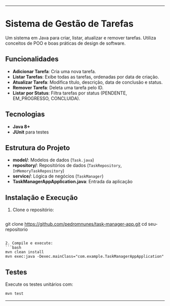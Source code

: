 ---
 
# Sistema de Gestão de Tarefas
 
Um sistema em Java para criar, listar, atualizar e remover tarefas. Utiliza conceitos de POO e boas práticas de design de software.
 
## Funcionalidades
 
- **Adicionar Tarefa**: Cria uma nova tarefa.
- **Listar Tarefas**: Exibe todas as tarefas, ordenadas por data de criação.
- **Atualizar Tarefa**: Modifica título, descrição, data de conclusão e status.
- **Remover Tarefa**: Deleta uma tarefa pelo ID.
- **Listar por Status**: Filtra tarefas por status (PENDENTE, EM_PROGRESSO, CONCLUIDA).
 
## Tecnologias
 
- **Java 8+**
- **JUnit** para testes
 
## Estrutura do Projeto
 
- **model/**: Modelos de dados (`Task.java`)
- **repository/**: Repositórios de dados (`TaskRepository`, `InMemoryTaskRepository`)
- **service/**: Lógica de negócios (`TaskManager`)
- **TaskManagerAppApplication.java**: Entrada da aplicação
 
## Instalação e Execução
 
1. Clone o repositório:
   ```bash
git clone https://github.com/pedromnunes/task-manager-app.git
   cd seu-repositorio
   ```
 
2. Compile e execute:
   ```bash
   mvn clean install
   mvn exec:java -Dexec.mainClass="com.example.TaskManagerAppApplication"
   ```
 
## Testes
 
Execute os testes unitários com:
```bash
mvn test
```
 
---